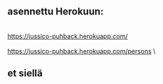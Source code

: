 ## asennettu Herokuun:
\
https://jussico-puhback.herokuapp.com/ \
\
https://jussico-puhback.herokuapp.com/persons \

## et siellä
